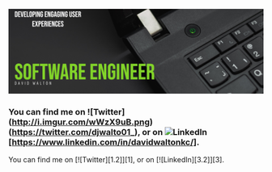 ![Header](https://raw.githubusercontent.com/djwalto/djwalto/master/DavidBanner.png)

### You can find me on ![Twitter] (http://i.imgur.com/wWzX9uB.png) (https://twitter.com/djwalto01_), or on ![LinkedIn](https://raw.githubusercontent.com/MartinHeinz/MartinHeinz/master/linkedin-3-16.png) [https://www.linkedin.com/in/davidwaltonkc/].

You can find me on [![Twitter][1.2]][1], or on [![LinkedIn][3.2]][3].


<!--
**djwalto/djwalto** is a ✨ _special_ ✨ repository because its `README.md` (this file) appears on your GitHub profile.

Here are some ideas to get you started:

- 🔭 I’m currently working on ...
- 🌱 I’m currently learning ...
- 👯 I’m looking to collaborate on ...
- 🤔 I’m looking for help with ...
- 💬 Ask me about ...
- 📫 How to reach me: ...
- 😄 Pronouns: ...
- ⚡ Fun fact: ...
-->
